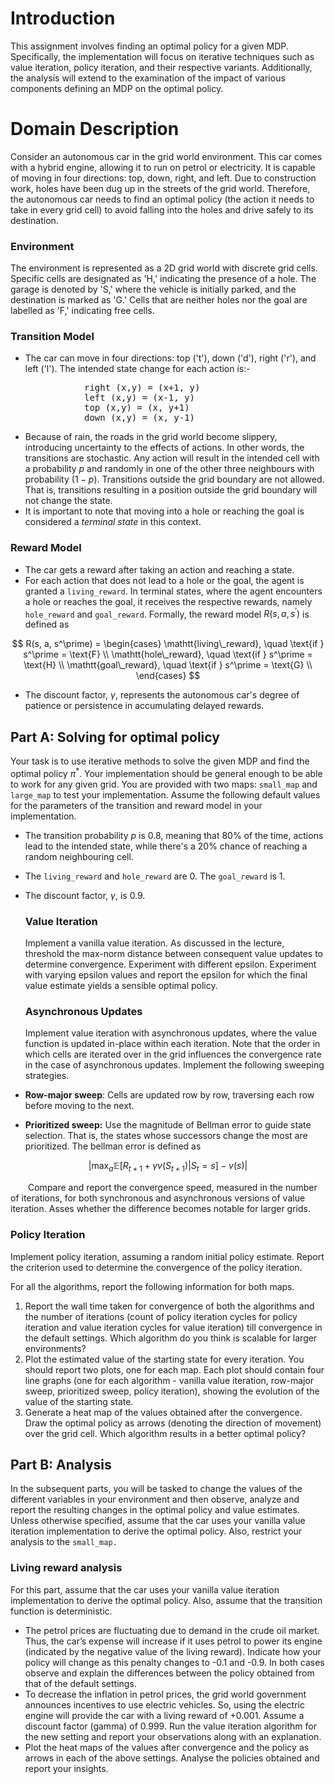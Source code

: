 # Introduction

This assignment involves finding an optimal policy for a given MDP.  Specifically, the implementation will focus on iterative techniques such as value iteration, policy iteration, and their respective variants. Additionally, the analysis will extend to the examination of the impact of various components defining an MDP on the optimal policy. 

# Domain Description

Consider an autonomous car in the grid world environment. This car comes with a hybrid engine, allowing it to run on petrol or electricity. It is capable of moving in four directions: top, down, right, and left. Due to construction work, holes have been dug up in the streets of the grid world. Therefore, the autonomous car needs to find an optimal policy (the action it needs to take in every grid cell) to avoid falling into the holes and drive safely to its destination.

### Environment

The environment is represented as a 2D grid world with discrete grid cells. Specific cells are designated as 'H,' indicating the presence of a hole. The garage is denoted by 'S,' where the vehicle is initially parked, and the destination is marked as 'G.' Cells that are neither holes nor the goal are labelled as 'F,' indicating free cells.

### Transition Model

- The car can move in four directions: top ('t'), down ('d'), right ('r'), and left ('l'). The intended state change for each action is:-

<pre>
              right (x,y) = (x+1, y)
              left (x,y) = (x-1, y)
              top (x,y) = (x, y+1)
              down (x,y) = (x, y-1)
</pre>

- Because of rain, the roads in the grid world become slippery, introducing uncertainty to the effects of actions. In other words, the transitions are stochastic. Any action will result in the intended cell with a probability $p$  and randomly in one of the other three neighbours with probability $(1-p)$. Transitions outside the grid boundary are not allowed.  That is, transitions resulting in a position outside the grid boundary will not change the state.
- It is important to note that moving into a hole or reaching the goal is considered a *terminal state* in this context.

### Reward Model

- The car gets a reward after taking an action and reaching a state.
- For each action that does not lead to a hole or the goal, the agent is granted a `living_reward`. In terminal states, where the agent encounters a hole or reaches the goal, it receives the respective rewards, namely `hole_reward` and `goal_reward`.  Formally, the reward model $R(s, a, s^\prime)$  is defined as

$$
R(s, a, s^\prime) = \begin{cases}
\mathtt{living\_reward}, \quad \text{if } s^\prime = \text{F} \\
\mathtt{hole\_reward}, \quad \text{if } s^\prime = \text{H} \\
\mathtt{goal\_reward}, \quad \text{if } s^\prime = \text{G} \\
\end{cases}
$$

- The discount factor, $\gamma$, represents the autonomous car's degree of patience or persistence in accumulating delayed rewards.

## Part A: Solving for optimal policy

Your task is to use iterative methods to solve the given MDP and find the optimal policy $\pi^*$. Your implementation should be general enough to be able to work for any given grid.  You are provided with two maps: `small_map` and `large_map` to test your implementation. Assume the following default values for the parameters of the transition and reward model in your implementation. 

- The transition probability $p$  is 0.8, meaning that 80% of the time, actions lead to the intended state, while there's a 20% chance of reaching a random neighbouring cell.
- The `living_reward` and `hole_reward` are 0. The `goal_reward` is 1.
- The discount factor, $\gamma$, is 0.9.
    
  ### Value Iteration
    
    Implement a vanilla value iteration. As discussed in the lecture, threshold the max-norm distance between consequent value updates to determine convergence. Experiment with different epsilon. Experiment with varying epsilon values and report the epsilon for which the final value estimate yields a sensible optimal policy.

  ### Asynchronous Updates

    Implement value iteration with asynchronous updates, where the value function is updated in-place within each iteration.  Note that the order in which cells are iterated over in the grid influences the convergence rate in the case of asynchronous updates. Implement the following sweeping strategies.

- **Row-major sweep**: Cells are updated row by row, traversing each row before moving to the next.
- **Prioritized sweep:**  Use the magnitude of Bellman error to guide state selection. That is, the states whose successors change the most are prioritized.  The bellman error is defined as
    
$$
\Big| \max_a \mathbb{E}[R_{t+1} + \gamma v(S_{t+1}) | S_t =s] - v(s)\Big |
$$
    

&emsp;&emsp;Compare and report the convergence speed, measured in the number of iterations, for both synchronous and asynchronous versions of value iteration. Asses whether the difference becomes notable for larger grids.

### Policy Iteration

Implement policy iteration, assuming a random initial policy estimate. Report the criterion used to determine the convergence of the policy iteration. 

For all the algorithms, report the following information for both maps. 

1. Report the wall time taken for convergence of both the algorithms and the number of iterations (count of policy iteration cycles for policy iteration and value iteration cycles for value iteration) till convergence in the default settings. Which algorithm do you think is scalable for larger environments?
2. Plot the estimated value of the starting state for every iteration. You should report two plots, one for each map. Each plot should contain four line graphs (one for each algorithm - vanilla value iteration, row-major sweep, prioritized sweep, policy iteration), showing the evolution of the value of the starting state. 
3. Generate a heat map of the values obtained after the convergence. Draw the optimal policy as arrows (denoting the direction of movement) over the grid cell. Which algorithm results in a better optimal policy?

## Part B: Analysis

In the subsequent parts, you will be tasked to change the values of the different variables in your environment and then observe, analyze and report the resulting changes in the optimal policy and value estimates. Unless otherwise specified, assume that the car uses your vanilla value iteration implementation to derive the optimal policy. Also, restrict your analysis to the `small_map.` 

### Living reward analysis

For this part, assume that the car uses your vanilla value iteration implementation to derive the optimal policy. Also, assume that the transition function is deterministic. 

- The petrol prices are fluctuating due to demand in the crude oil market. Thus, the car’s expense will increase if it uses petrol to power its engine (indicated by the negative value of the living reward). Indicate how your policy will change as this penalty changes to -0.1 and -0.9. In both cases observe and explain the differences between the policy obtained from that of the default settings.
- To decrease the inflation in petrol prices, the grid world government announces incentives to use electric vehicles. So, using the electric engine will provide the car with a living reward of +0.001.  Assume a discount factor (gamma) of 0.999.  Run the value iteration algorithm for the new setting and report your observations along with an explanation.
- Plot the heat maps of the values after convergence and the policy as arrows in each of the above settings. Analyse the policies obtained and report your insights.
